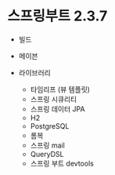 # 스프링부트 2.3.7

* 빌드
 * 메이븐


* 라이브러리
  * 타임리프 (뷰 템플릿)
  * 스프링 시큐리티
  * 스프링 데이터 JPA
  * H2
  * PostgreSQL
  * 롬복
  * 스프링 mail
  * QueryDSL
  * 스프링 부트 devtools
 

 
 
 
 
 
 
 
 
 
 
 

 
 

